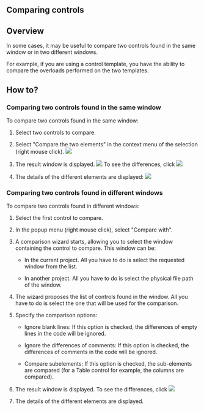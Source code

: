 


## Comparing controls
			



<a name="NOTE1"></a>
<a name="NOTE1_1"></a>


## Overview
<a name="overview_ELTTEXTE000102"></a>
In some cases, it may be useful to compare two controls found in the same window or in two different windows.

For example, if you are using a control template, you have the ability to compare the overloads performed on the two templates. 

<a name="NOTE2"></a>
<a name="NOTE2_1"></a>


## How to?
<a name="how_ELTTEXTE000126"></a>


### Comparing two controls found in the same window
<a name="comparing_two_controls_found_the_same_window_ELTPARAGRAPHE000020"></a>

To compare two controls found in the same window: 

1. Select two controls to compare. 

2. Select "Compare the two elements" in the context menu of the selection (right mouse click). 
![](https://doc.pcsoft.fr/en-US/images/image.awp?langid=3&name=Comparer_Champs%20-%20HC%20N%B0001.gif)


3. The result window is displayed. ![](https://doc.pcsoft.fr/en-US/images/image.awp?langid=3&name=Comparer_Champs%20-%20HC%20N%B0002%201.gif)
To see the differences, click 
![](https://doc.pcsoft.fr/en-US/images/image.awp?langid=3&name=Comparer_Champs%20-%20HC%20N%B0002.gif&type=thumb)


4. The details of the different elements are displayed: 
![](https://doc.pcsoft.fr/en-US/images/image.awp?langid=3&name=Comparer_Champs%20-%20HC%20N%B0003.gif&type=thumb)




<a name="NOTE2_2"></a>


### Comparing two controls found in different windows
<a name="comparing_two_controls_found_different_windows_ELTPARAGRAPHE000037"></a>

To compare two controls found in different windows: 

1. Select the first control to compare. 

2. In the popup menu (right mouse click), select "Compare with". 

3. A comparison wizard starts, allowing you to select the window containing the control to compare. This window can be: 

	- In the current project. All you have to do is select the requested window from the list. 

	- In another project. All you have to do is select the physical file path of the window. 




4. The wizard proposes the list of controls found in the window. All you have to do is select the one that will be used for the comparison. 

5. Specify the comparison options: 

	- Ignore blank lines: If this option is checked, the differences of empty lines in the code will be ignored. 

	- Ignore the differences of comments: If this option is checked, the differences of comments in the code will be ignored.

	- Compare subelements: If this option is checked, the sub-elements are compared (for a Table control for example, the columns are compared). 




6. The result window is displayed. To see the differences, click ![](https://doc.pcsoft.fr/en-US/images/image.awp?langid=3&name=Comparer_Champs%20-%20HC%20N%B0002%201.gif)


7. The details of the different elements are displayed.





